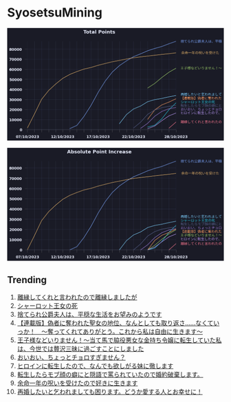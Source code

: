 # SyosetsuMining


![](https://raw.githubusercontent.com/exc4l/SyosetsuMining/main/plots/point_trend.png)

![](https://raw.githubusercontent.com/exc4l/SyosetsuMining/main/plots/point_increase.png)


## Trending

1. [離縁してくれと言われたので離縁しましたが](https://ncode.syosetu.com/n8672il/)
2. [シャーロット王女の死](https://ncode.syosetu.com/n6773ii/)
3. [捨てられ公爵夫人は、平穏な生活をお望みのようです](https://ncode.syosetu.com/n4395il/)
4. [【連載版】偽者に奪われた聖女の地位、なんとしても取り返さ……なくていっか！　～奪ってくれてありがとう。これから私は自由に生きます～](https://ncode.syosetu.com/n9071il/)
5. [王子様などいりません！～当て馬で脇役悪女な金持ち令嬢に転生していた私は、今世では贅沢三昧に過ごすことにしました](https://ncode.syosetu.com/n3034ie/)
6. [おいおい、ちょっとチョロすぎません？](https://ncode.syosetu.com/n5516il/)
7. [ヒロインに転生したので、なんでも欲しがる妹に徹します](https://ncode.syosetu.com/n9182il/)
8. [転生したらモブ顔の癖にと隠語で罵られていたので婚約破棄します。](https://ncode.syosetu.com/n7859il/)
9. [ 余命一年の呪いを受けたので好きに生きます](https://ncode.syosetu.com/n2839il/)
10. [再婚したいと乞われましても困ります。どうか愛する人とお幸せに！](https://ncode.syosetu.com/n5114ik/)
